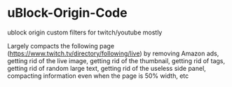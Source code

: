 # uBlock-Origin-Code
ublock origin custom filters for twitch/youtube mostly

Largely compacts the following page (https://www.twitch.tv/directory/following/live) by removing Amazon ads, getting rid of the live image, getting rid of the thumbnail, getting rid of tags, getting rid of random large text, getting rid of the useless side panel, compacting information even when the page is 50% width, etc

